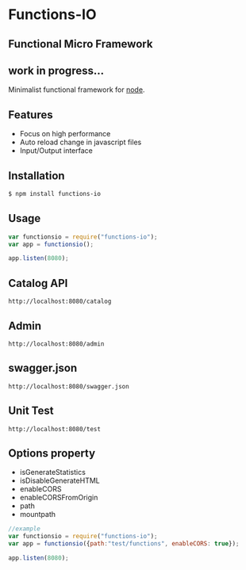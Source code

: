 # Functions-IO
## Functional Micro Framework
## work in progress...
Minimalist functional framework for [node](http://nodejs.org).

## Features
  * Focus on high performance
  * Auto reload change in javascript files
  * Input/Output interface

## Installation
```bash
$ npm install functions-io
```

## Usage
```javascript
var functionsio = require("functions-io");
var app = functionsio();

app.listen(8080);
```

## Catalog API
```
http://localhost:8080/catalog
```
## Admin
```
http://localhost:8080/admin
```
## swagger.json
```
http://localhost:8080/swagger.json
```
## Unit Test
```
http://localhost:8080/test
```

## Options property
* isGenerateStatistics
* isDisableGenerateHTML
* enableCORS
* enableCORSFromOrigin
* path
* mountpath
```javascript
//example
var functionsio = require("functions-io");
var app = functionsio({path:"test/functions", enableCORS: true});

app.listen(8080);
```